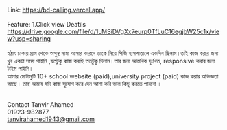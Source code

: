
Link: https://bd-calling.vercel.app/
<br/> <br/>
Feature: 1.Click view Deatils
https://drive.google.com/file/d/1LMSiDVgXx7eurp0TfLuC16egjbW25c1x/view?usp=sharing
<br/> <br/>
হঠাৎ ঢাকায় গ্রাম থেকে অসুস্থ মামা আসার কারনে তাকে নিয়ে পিজি হাসপাতালে একদিন ছিলাম।তাই কাজ করার জন্য খুব একটা সময় পাইনি ,যতটুকু কাজ করছি ততটুকু দিলাম।তার জন্য আন্তরিক দুঃখিত, responsive করার জন্য টাইম পাইনি।
<br/>
আমার মোটামুটি  10+ school website (paid),university project (paid) কাজ করার অভিজ্ঞতা আছে। তাই আমায় যদি কাজ সুযোগ করে দেন আশা করি ভাল কিছু করতে পারবো ।
<br/> <br/>

Contact 
Tanvir Ahamed
<br/>
01923-982877
<br/>
tanvirahamed1943@gmail.com
